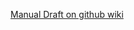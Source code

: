[Manual Draft on github wiki](https://github.com/SZzip/PermacultureTreeGuildsDesigner/wiki/Planungstool-f%C3%BCr-permanente-Nutzpflanzensysteme) 
